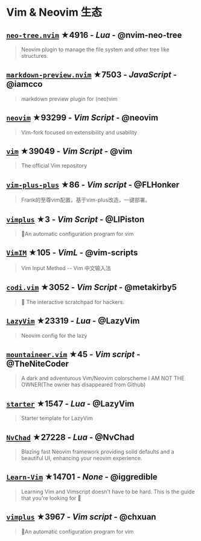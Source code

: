 # Vim & Neovim 生态

## [`neo-tree.nvim`](https://github.com/nvim-neo-tree/neo-tree.nvim) ★4916 - _Lua_ - @nvim-neo-tree
> Neovim plugin to manage the file system and other tree like structures.

## [`markdown-preview.nvim`](https://github.com/iamcco/markdown-preview.nvim) ★7503 - _JavaScript_ - @iamcco
> markdown preview plugin for (neo)vim

## [`neovim`](https://github.com/neovim/neovim) ★93299 - _Vim Script_ - @neovim
> Vim-fork focused on extensibility and usability

## [`vim`](https://github.com/vim/vim) ★39049 - _Vim Script_ - @vim
> The official Vim repository

## [`vim-plus-plus`](https://github.com/FLHonker/vim-plus-plus) ★86 - _Vim script_ - @FLHonker
> Frank的至尊vim配置，基于vim-plus改造，一键部署。

## [`vimplus`](https://github.com/LIPiston/vimplus) ★3 - _Vim Script_ - @LIPiston
> 🐑An automatic configuration program for vim

## [`VimIM`](https://github.com/vim-scripts/VimIM) ★105 - _VimL_ - @vim-scripts
> Vim Input Method -- Vim 中文输入法

## [`codi.vim`](https://github.com/metakirby5/codi.vim) ★3052 - _Vim Script_ - @metakirby5
> :notebook_with_decorative_cover: The interactive scratchpad for hackers.

## [`LazyVim`](https://github.com/LazyVim/LazyVim) ★23319 - _Lua_ - @LazyVim
> Neovim config for the lazy

## [`mountaineer.vim`](https://github.com/TheNiteCoder/mountaineer.vim) ★45 - _Vim script_ - @TheNiteCoder
> A dark and adventurous Vim/Neovim colorscheme I AM NOT THE OWNER(The owner has disappeared from Github)

## [`starter`](https://github.com/LazyVim/starter) ★1547 - _Lua_ - @LazyVim
> Starter template for LazyVim

## [`NvChad`](https://github.com/NvChad/NvChad) ★27228 - _Lua_ - @NvChad
> Blazing fast Neovim framework providing solid defaults and a beautiful UI, enhancing your neovim experience.

## [`Learn-Vim`](https://github.com/iggredible/Learn-Vim) ★14701 - _None_ - @iggredible
> Learning Vim and Vimscript doesn't have to be hard. This is the guide that you're looking for 📖

## [`vimplus`](https://github.com/chxuan/vimplus) ★3967 - _Vim script_ - @chxuan
> :rocket:An automatic configuration program for vim

